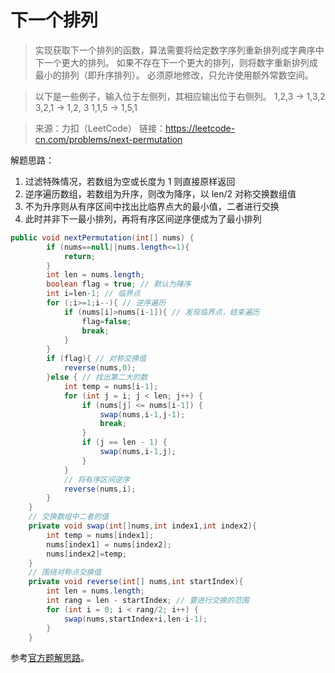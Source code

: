 ﻿#  下一个排列

> 实现获取下一个排列的函数，算法需要将给定数字序列重新排列成字典序中下一个更大的排列。
> 如果不存在下一个更大的排列，则将数字重新排列成最小的排列（即升序排列）。 
> 必须原地修改，只允许使用额外常数空间。

> 以下是一些例子，输入位于左侧列，其相应输出位于右侧列。
>  1,2,3 → 1,3,2 
>  3,2,1 → 1,2,
>  3 1,1,5 → 1,5,1

> 来源：力扣（LeetCode） 链接：https://leetcode-cn.com/problems/next-permutation

解题思路：

 1. 过滤特殊情况，若数组为空或长度为 1 则直接原样返回
 2. 逆序遍历数组，若数组为升序，则改为降序，以 len/2 对称交换数组值
 3. 不为升序则从有序区间中找出比临界点大的最小值，二者进行交换
 4. 此时并非下一最小排列，再将有序区间逆序便成为了最小排列

```java
public void nextPermutation(int[] nums) {
        if (nums==null||nums.length<=1){
            return;
        }
        int len = nums.length;
        boolean flag = true; // 默认为降序
        int i=len-1; // 临界点
        for (;i>=1;i--){ // 逆序遍历
            if (nums[i]>nums[i-1]){ // 发现临界点，结束遍历
                flag=false;
                break;
            }
        }
        if (flag){ // 对称交换值
            reverse(nums,0);
        }else { // 找出第二大的数
            int temp = nums[i-1];
            for (int j = i; j < len; j++) {
                if (nums[j] <= nums[i-1]) {
                    swap(nums,i-1,j-1);
                    break;
                }
                if (j == len - 1) {
                    swap(nums,i-1,j);
                }
            }
            // 将有序区间逆序
            reverse(nums,i);
        }
    }
    // 交换数组中二者的值
    private void swap(int[]nums,int index1,int index2){
        int temp = nums[index1];
        nums[index1] = nums[index2];
        nums[index2]=temp;
    }
    // 围绕对称点交换值
    private void reverse(int[] nums,int startIndex){
        int len = nums.length;
        int rang = len - startIndex; // 要进行交换的范围
        for (int i = 0; i < rang/2; i++) {
            swap(nums,startIndex+i,len-i-1);
        }
    }
```
参考[官方题解思路](https://leetcode-cn.com/problems/next-permutation/solution/xia-yi-ge-pai-lie-by-leetcode/)。
